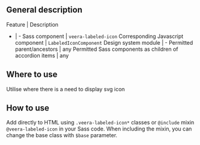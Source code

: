 ## General description

Feature | Description
- | -
Sass component | `veera-labeled-icon`
Corresponding Javascript component | `LabeledIconComponent`
Design system module | -
Permitted parent/ancestors | any
Permitted Sass components as children of accordion items | any

## Where to use

Utilise where there is a need to display svg icon

## How to use

Add directly to HTML using `.veera-labeled-icon*` classes or `@include` mixin `@veera-labeled-icon` in your Sass code. When including the mixin, you can change the base class with `$base` parameter.
